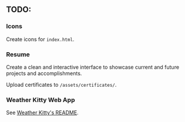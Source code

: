 ## TODO:
### Icons
Create icons for `index.html`.

### Resume
Create a clean and interactive interface to showcase current and future projects and accomplishments.

Upload certificates to `/assets/certificates/`.

### Weather Kitty Web App
See [Weather Kitty's README](https://github.com/jaim1n/Weather-Kitty/blob/main/README.md#web-application).
